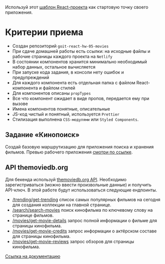 Используй этот
[шаблон React-проекта](https://github.com/goitacademy/react-homework-template#readme)
как стартовую точку своего приложения.

# Критерии приема

- Создан репозиторий `goit-react-hw-05-movies`
- При сдаче домашней работы есть ссылки: на исходные файлы и рабочие страницы
  каждого проекта на `Netlify`
- В состоянии компонентов хранится минимально необходимый набор данных,
  остальное вычисляется
- При запуске кода задания, в консоли нету ошибок и предупреждений
- Для каждого компонента есть отдельная папка с файлом React-компонента и файлом
  стилей
- Для компонентов описаны `propTypes`
- Все что компонент ожидает в виде пропов, передается ему при вызове
- Имена компонентов понятные, описательные
- JS-код чистый и понятный, используется `Prettier`
- Стилизация выполнена `CSS-модулями` или `Styled Components`.

## Задание «Кинопоиск»

Создай базовую маршрутизацию для приложения поиска и хранения фильмов. Превью
рабочего приложения
[смотри по ссылке](https://drive.google.com/file/d/1vR0hi3n1236Q5Bg4-se-8JVKD9UKSfId/view?usp=sharing).

## API themoviedb.org

Для бекенда используй [themoviedb.org API](https://www.themoviedb.org/).
Необходимо зарегистриваться (можно ввести произвольные данные) и получить
API-ключ. В этой работе будут использоваться следующие ендпоинты.

- [/trending/get-trending](https://developers.themoviedb.org/3/trending/get-trending)
  список самых популярных фильмов на сегодня для создания коллекции на главной
  странице.
- [/search/search-movies](https://developers.themoviedb.org/3/search/search-movies)
  поиск кинофильма по ключевому слову на странице фильмов.
- [/movies/get-movie-details](https://developers.themoviedb.org/3/movies/get-movie-details)
  запрос полной информации о фильме для страницы кинофильма.
- [/movies/get-movie-credits](https://developers.themoviedb.org/3/movies/get-movie-credits)
  запрос информации о актёрском составе для страницы кинофильма.
- [/movies/get-movie-reviews](https://developers.themoviedb.org/3/movies/get-movie-reviews)
  запрос обзоров для страницы кинофильма.

[Ссылка на документацию](https://developers.themoviedb.org/3/getting-started/introduction)
